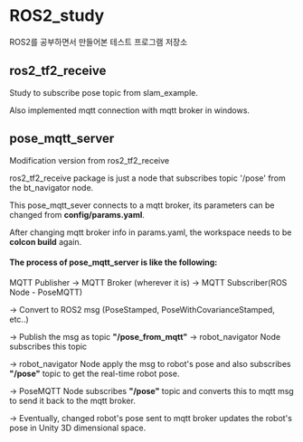 # ROS2_study
ROS2를 공부하면서 만들어본 테스트 프로그램 저장소

## ros2_tf2_receive
Study to subscribe pose topic from slam_example.

Also implemented mqtt connection with mqtt broker in windows.

## pose_mqtt_server
Modification version from ros2_tf2_receive

ros2_tf2_receive package is just a node that subscribes topic '/pose' from the bt_navigator node.

This pose_mqtt_sever connects to a mqtt broker, its parameters can be changed from **config/params.yaml**.

After changing mqtt broker info in params.yaml, the workspace needs to be **colcon build** again.

#### The process of pose_mqtt_server is like the following:

MQTT Publisher -> MQTT Broker (wherever it is) -> MQTT Subscriber(ROS Node - PoseMQTT)

-> Convert to ROS2 msg (PoseStamped, PoseWithCovarianceStamped, etc..)

-> Publish the msg as topic **"/pose_from_mqtt"** -> robot_navigator Node subscribes this topic

-> robot_navigator Node apply the msg to robot's pose and also subscribes **"/pose"** topic to get the real-time robot pose.

-> PoseMQTT Node subscribes **"/pose"** topic and converts this to mqtt msg to send it back to the mqtt broker.

-> Eventually, changed robot's pose sent to mqtt broker updates the robot's pose in Unity 3D dimensional space.
